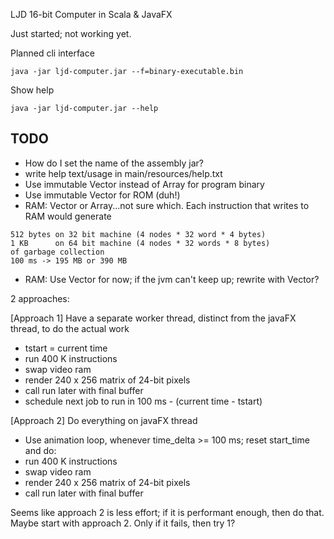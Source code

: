 LJD 16-bit Computer in Scala & JavaFX

Just started; not working yet.

Planned cli interface

    java -jar ljd-computer.jar --f=binary-executable.bin

Show help

    java -jar ljd-computer.jar --help


TODO
----

- How do I set the name of the assembly jar?
- write help text/usage in main/resources/help.txt
- Use immutable Vector instead of Array for program binary
- Use immutable Vector for ROM (duh!)
- RAM: Vector or Array...not sure which.  Each instruction that writes to RAM would generate

```
512 bytes on 32 bit machine (4 nodes * 32 word * 4 bytes)
1 KB      on 64 bit machine (4 nodes * 32 words * 8 bytes)
of garbage collection
100 ms -> 195 MB or 390 MB
```

- RAM:  Use Vector for now; if the jvm can't keep up; rewrite with Vector?


2 approaches:

[Approach 1] Have a separate worker thread, distinct from the javaFX thread, to do the actual work
- tstart = current time
- run 400 K instructions
- swap video ram
- render 240 x 256 matrix of 24-bit pixels
- call run later with final buffer
- schedule next job to run in 100 ms - (current time - tstart)


[Approach 2] Do everything on javaFX thread
- Use animation loop, whenever time_delta >= 100 ms; reset start_time and do:
- run 400 K instructions
- swap video ram
- render 240 x 256 matrix of 24-bit pixels
- call run later with final buffer


Seems like approach 2 is less effort; if it is performant enough, then do that.  Maybe start with approach 2.  Only if it fails, then try 1?
